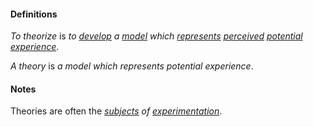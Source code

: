 #### Definitions

*To theorize* is *to [develop](https://github.com/gcassel/Modular-Organization-Terminology/blob/master/terms/develop.md) a [model](https://github.com/gcassel/Modular-Organization-Terminology/blob/master/terms/model.md) which [represents](https://github.com/gcassel/Modular-Organization-Terminology/blob/master/terms/represent.md) [perceived](https://github.com/gcassel/Modular-Organization-Terminology/blob/master/terms/perceive.md) [potential](https://github.com/gcassel/Modular-Organization-Terminology/blob/master/terms/potential.md) [experience](https://github.com/gcassel/Modular-Organization-Terminology/blob/master/terms/experience.md)*.

*A theory* is *a model which represents potential experience*.

#### Notes

Theories are often the *[subjects](https://github.com/gcassel/Modular-Organization-Terminology/blob/master/terms/subject.md) of [experimentation](https://github.com/gcassel/Modular-Organization-Terminology/blob/master/terms/experiment.md)*.

